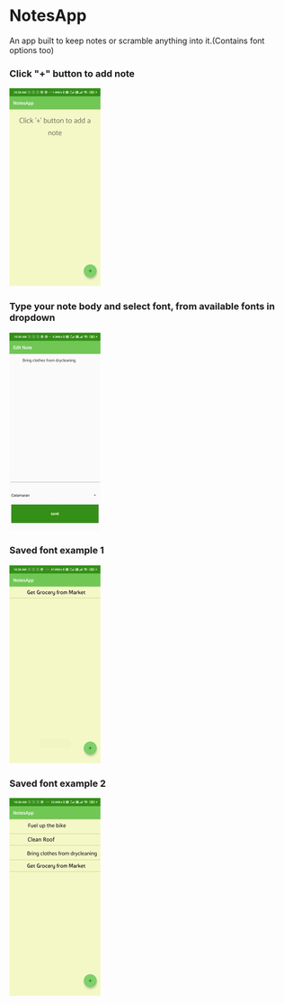 # NotesApp
An app built to keep notes or scramble anything into it.(Contains font options too)

### Click "+" button to add note
![Click + to add note](https://github.com/Divya0319/NotesApp/blob/master/screenshots/1.jpg)


### Type your note body and select font, from available fonts in dropdown
![Enter note](https://github.com/Divya0319/NotesApp/blob/master/screenshots/4.jpg)


### Saved font example 1
![Font Example](https://github.com/Divya0319/NotesApp/blob/master/screenshots/2.jpg)


### Saved font example 2
![Font Example](https://github.com/Divya0319/NotesApp/blob/master/screenshots/3.jpg)
